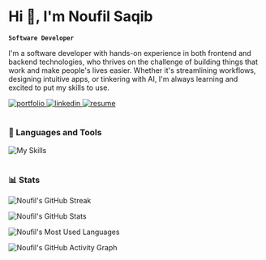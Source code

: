 # Hi 👋, I'm Noufil Saqib

**`Software Developer`**

I'm a software developer with hands-on experience in both frontend and backend technologies, who thrives on the challenge of building things that work and make people's lives easier. Whether it's streamlining workflows, designing intuitive apps, or tinkering with AI, I'm always learning and excited to put my skills to use.

<div>
  <a href="https://noufilsaqib.com/" target="_blank">
    <img src="https://img.shields.io/badge/portfolio-000000?style=for-the-badge&logo=About.me&logoColor=white" alt="portfolio" />
  </a>
  <a href="https://www.linkedin.com/in/muhammad-noufil-saqib/" target="_blank">
    <img src="https://img.shields.io/badge/linkedin-1e77b5?style=for-the-badge&logo=linkedin&logoColor=white" alt="linkedin" />
  </a>
  <a href="https://noufilsaqib.com/assets/Resume_v5.pdf" target="_blank">
    <img src="https://img.shields.io/badge/resume-000000?style=for-the-badge&logo=files&logoColor=white" alt="resume" />
  </a>
</div>

#

### 🧰 Languages and Tools
![My Skills](https://skillicons.dev/icons?i=html,css,js,py,c,java,kotlin,php,ts,react,nextjs,nodejs,express,redux,django,flask,flutter,prisma,mysql,postgres,mongodb,firebase,pytorch,tensorflow,opencv,sklearn,jquery,tailwind,sass,aws)

#

### 📊 Stats

![Noufil's GitHub Streak](https://streak-stats.demolab.com?user=noufilsaqib&theme=tokyonight&border_radius=4.5)

![Noufil's GitHub Stats](https://github-readme-stats.vercel.app/api?username=noufilsaqib&show_icons=true&locale=en&theme=tokyonight)

![Noufil's Most Used Languages](https://github-readme-stats.vercel.app/api/top-langs?username=noufilsaqib&show_icons=true&locale=en&layout=compact&theme=tokyonight)

![Noufil's GitHub Activity Graph](https://github-readme-activity-graph.vercel.app/graph?username=noufilsaqib&theme=tokyo-night&area=true&radius=8)

<!---
#

### Projects
![Noufil's Intelliscan Repository](https://github-readme-stats.vercel.app/api/pin/?username=noufilsaqib&repo=intelliscan&theme=tokyonight)
![Noufil's Kindr Repository](https://github-readme-stats.vercel.app/api/pin/?username=noufilsaqib&repo=kindr&theme=tokyonight)
![Noufil's Baaj Repository](https://github-readme-stats.vercel.app/api/pin/?username=noufilsaqib&repo=yvr-hacks-2024&theme=tokyonight)
![Noufil's Ora Repository](https://github-readme-stats.vercel.app/api/pin/?username=noufilsaqib&repo=qds_hacks_2024&theme=tokyonight)
-->

